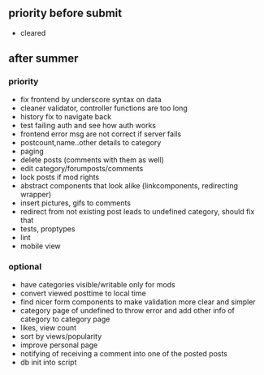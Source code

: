 ## priority before submit

- cleared

## after summer

### priority 
- fix frontend by underscore syntax on data
- cleaner validator, controller functions are too long
- history fix to navigate back
- test failing auth and see how auth works
- frontend error msg are not correct if server fails
- postcount,name..other details to category
- paging
- delete posts (comments with them as well)
- edit category/forumposts/comments
- lock posts if mod rights
- abstract components that look alike (linkcomponents, redirecting wrapper)
- insert pictures, gifs to comments
- redirect from not existing post leads to undefined category, should fix that
- tests, proptypes
- lint
- mobile view
### optional
- have categories visible/writable only for mods
- convert viewed posttime to local time
- find nicer form components to make validation more clear and simpler
- category page of undefined to throw error and add other info of category to category page
- likes, view count
- sort by views/popularity
- improve personal page
- notifying of receiving a comment into one of the posted posts
- db init into script